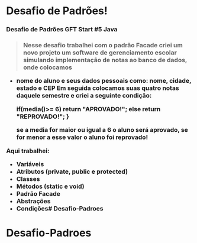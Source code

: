 <h1>Desafio de Padrões!</h1>
<h3>Desafio de Padrões GFT Start #5 Java<h3>

> Nesse desafio trabalhei com o padrão Facade criei um novo projeto um software de gerenciamento escolar simulando implementação de notas ao banco de dados, onde colocamos 
+ nome do aluno e seus dados pessoais como:
nome, cidade, estado e CEP
Em seguida colocamos suas quatro notas daquele semestre e criei a seguinte condição: 

    if(media()>= 6) return "**APROVADO!**";
		else return "**REPROVADO!**";
	}

    se a media for maior ou igual a 6 o aluno será aprovado, se for menor a esse valor o aluno foi reprovado!
     
Aqui trabalhei:
+ Variáveis 
+ Atributos (private, public e protected)
+ Classes
+ Métodos (static e void)
+ Padrão Facade
+ Abstrações
+ Condições# Desafio-Padroes
# Desafio-Padroes
